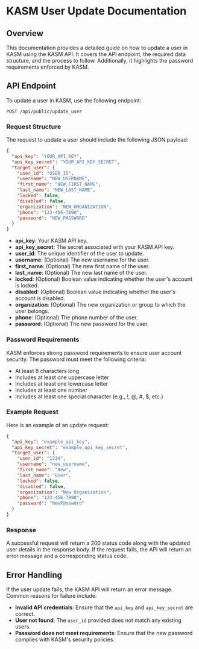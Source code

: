 # KASM User Update Documentation

## Overview

This documentation provides a detailed guide on how to update a user in KASM using the KASM API. It covers the API endpoint, the required data structure, and the process to follow. Additionally, it highlights the password requirements enforced by KASM.

## API Endpoint

To update a user in KASM, use the following endpoint:

```
POST /api/public/update_user
```

### Request Structure

The request to update a user should include the following JSON payload:

```json
{
  "api_key": "YOUR_API_KEY",
  "api_key_secret": "YOUR_API_KEY_SECRET",
  "target_user": {
    "user_id": "USER_ID",
    "username": "NEW_USERNAME",
    "first_name": "NEW_FIRST_NAME",
    "last_name": "NEW_LAST_NAME",
    "locked": false,
    "disabled": false,
    "organization": "NEW_ORGANIZATION",
    "phone": "123-456-7890",
    "password": "NEW_PASSWORD"
  }
}
```

- **api_key**: Your KASM API key.
- **api_key_secret**: The secret associated with your KASM API key.
- **user_id**: The unique identifier of the user to update.
- **username**: (Optional) The new username for the user.
- **first_name**: (Optional) The new first name of the user.
- **last_name**: (Optional) The new last name of the user.
- **locked**: (Optional) Boolean value indicating whether the user's account is locked.
- **disabled**: (Optional) Boolean value indicating whether the user's account is disabled.
- **organization**: (Optional) The new organization or group to which the user belongs.
- **phone**: (Optional) The phone number of the user.
- **password**: (Optional) The new password for the user.

### Password Requirements

KASM enforces strong password requirements to ensure user account security. The password must meet the following criteria:

- At least 8 characters long
- Includes at least one uppercase letter
- Includes at least one lowercase letter
- Includes at least one number
- Includes at least one special character (e.g., !, @, #, $, etc.)

### Example Request

Here is an example of an update request:

```json
{
  "api_key": "example_api_key",
  "api_key_secret": "example_api_key_secret",
  "target_user": {
    "user_id": "1234",
    "username": "new_username",
    "first_name": "New",
    "last_name": "User",
    "locked": false,
    "disabled": false,
    "organization": "New Organization",
    "phone": "123-456-7890",
    "password": "NewP@ssw0rd"
  }
}
```

### Response

A successful request will return a 200 status code along with the updated user details in the response body. If the request fails, the API will return an error message and a corresponding status code.

## Error Handling

If the user update fails, the KASM API will return an error message. Common reasons for failure include:

- **Invalid API credentials**: Ensure that the `api_key` and `api_key_secret` are correct.
- **User not found**: The `user_id` provided does not match any existing users.
- **Password does not meet requirements**: Ensure that the new password complies with KASM's security policies.